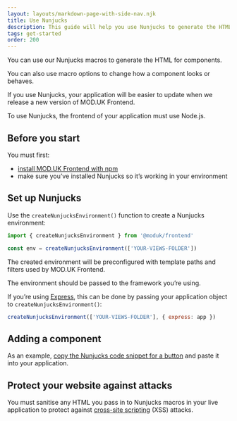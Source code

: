 ```yaml
---
layout: layouts/markdown-page-with-side-nav.njk
title: Use Nunjucks
description: This guide will help you use Nunjucks to generate the HTML for components.
tags: get-started
order: 200
---
```


You can use our Nunjucks macros to generate the HTML for components.

You can also use macro options to change how a component looks or behaves.

If you use Nunjucks, your application will be easier to update when we release a
new version of MOD.UK Frontend.

To use Nunjucks, the frontend of your application must use Node.js.

## Before you start

You must first:

- [install MOD.UK Frontend with npm](/get-started/setup-guide-for-developers/)
- make sure you’ve installed Nunjucks so it’s working in your environment

## Set up Nunjucks

Use the `createNunjucksEnvironment()` function to create a Nunjucks environment:

```javascript
import { createNunjucksEnvironment } from '@moduk/frontend'

const env = createNunjucksEnvironment(['YOUR-VIEWS-FOLDER'])
```

The created environment will be preconfigured with template paths and filters
used by MOD.UK Frontend.

The environment should be passed to the framework you’re using.

If you’re using [Express](https://expressjs.com/), this can be done by passing
your application object to `createNunjucksEnvironment()`:

```javascript
createNunjucksEnvironment(['YOUR-VIEWS-FOLDER'], { express: app })
```

## Adding a component

As an example,
[copy the Nunjucks code snippet for a button](/components/button/) and paste it
into your application.

## Protect your website against attacks

You must sanitise any HTML you pass in to Nunjucks macros in your live
application to protect against
[cross-site scripting](https://developer.mozilla.org/en-US/docs/Web/Security/Types_of_attacks#cross-site_scripting_xss)
(XSS) attacks.
